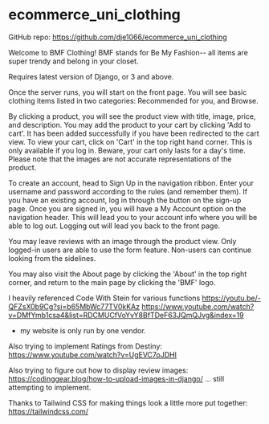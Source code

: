 # ecommerce_uni_clothing
GitHub repo: https://github.com/dje1066/ecommerce_uni_clothing

Welcome to BMF Clothing! BMF stands for Be My Fashion-- all items are super trendy and belong in your closet. 

Requires latest version of Django, or 3 and above.


Once the server runs, you will start on the front page. You will see basic clothing items listed in two categories: 
Recommended for you, and Browse.

By clicking a product, you will see the product view with title, image, price, and description. You may add the product 
to your cart by clicking 'Add to cart'. It has been added successfully if you have been redirected to the cart view.
    To view your cart, click on 'Cart' in the top right hand corner. This is only available if you log in. Beware, your
    cart only lasts for a day's time.
    Please note that the images are not accurate representations of the product.

To create an account, head to Sign Up in the navigation ribbon. Enter your username and password 
according to the rules (and remember them). 
    If you have an existing account, log in through the button on the sign-up page. 
Once you are signed in, you will have a My Account option on the navigation header. This will lead you to your account 
info where you will be able to log out. Logging out will lead you back to the front page. 

You may leave reviews with an image through the product view. Only logged-in users are able to use the form feature. 
Non-users can continue looking from the sidelines.

You may also visit the About page by clicking the 'About' in the top right corner, and return to the main page by 
clicking the 'BMF' logo.




I heavily referenced Code With Stein for various functions 
https://youtu.be/-QFZsX0b9Cg?si=b65MbWc77TV0kKAz 
https://www.youtube.com/watch?v=DMfYmb1csa4&list=RDCMUCfVoYvY8BfTDeF63JQmQJvg&index=19
- my website is only run by one vendor.

Also trying to implement Ratings from Destiny: https://www.youtube.com/watch?v=UgEVC7oJDHI 

Also trying to figure out how to display review images: https://codinggear.blog/how-to-upload-images-in-django/ ... 
still attempting to implement.

Thanks to Tailwind CSS for making things look a little more put together: https://tailwindcss.com/



